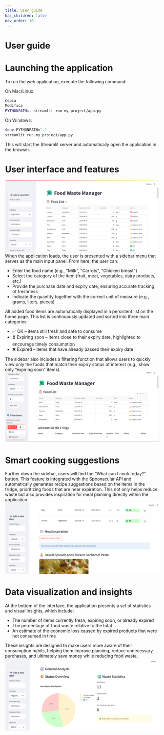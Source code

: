 ```yaml
---
title: User guide
has_children: false
nav_order: 10
---
```


# User guide

# Launching the application
To run the web application, execute the following command:

On Mac/Linux:

```bash
Copia
Modifica
PYTHONPATH=. streamlit run my_project/app.py
```
On Windows:

```bash
$env:PYTHONPATH="."
streamlit run my_project/app.py
```
This will start the Streamlit server and automatically open the application in the browser.

# User interface and features
![Interface](homepage.png)
When the application loads, the user is presented with a sidebar menu that serves as the main input panel. From here, the user can:
- Enter the food name (e.g., "Milk", "Carrots", "Chicken breast")
- Select the category of the item (fruit, meat, vegetables, dairy products, etc.)
- Provide the purchase date and expiry date, ensuring accurate tracking of freshness
- Indicate the quantity together with the correct unit of measure (e.g., grams, liters, pieces)

All added food items are automatically displayed in a persistent list on the home page. This list is continuously updated and sorted into three main categories:
- ✅ OK – items still fresh and safe to consume
- ⏳ Expiring soon – items close to their expiry date, highlighted to encourage timely consumption
- ❌ Expired – items that have already passed their expiry date

The sidebar also includes a filtering function that allows users to quickly view only the foods that match their expiry status of interest (e.g., show only “expiring soon” items).
![Filter](filter.png)

# Smart cooking suggestions
Further down the sidebar, users will find the “What can I cook today?” button.
This feature is integrated with the Spoonacular API and automatically generates recipe suggestions based on the items in the fridge, prioritizing foods that are near expiration.
This not only helps reduce waste but also provides inspiration for meal planning directly within the application.
![Meal inspiration](mealinspiration.png)

# Data visualization and insights
At the bottom of the interface, the application presents a set of statistics and visual insights, which include:
- The number of items currently fresh, expiring soon, or already expired
- The percentage of food waste relative to the total
- An estimate of the economic loss caused by expired products that were not consumed in time

These insights are designed to make users more aware of their consumption habits, helping them improve planning, reduce unnecessary purchases, and ultimately save money while reducing food waste.
![Statistics](statistics.png)